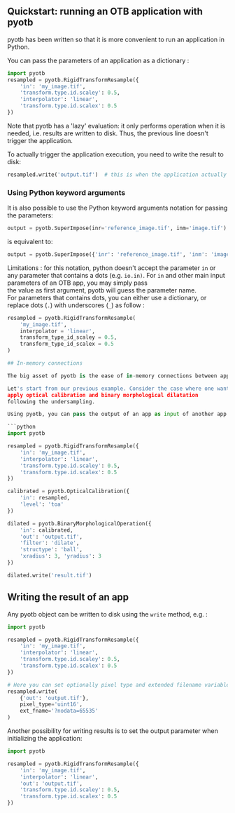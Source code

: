 ## Quickstart: running an OTB application with pyotb

pyotb has been written so that it is more convenient to run an application in 
Python.

You can pass the parameters of an application as a dictionary :

```python
import pyotb
resampled = pyotb.RigidTransformResample({
    'in': 'my_image.tif', 
    'transform.type.id.scaley': 0.5,
    'interpolator': 'linear', 
    'transform.type.id.scalex': 0.5
})
```

Note that pyotb has a 'lazy' evaluation: it only performs operation when it is 
needed, i.e. results are written to disk.
Thus, the previous line doesn't trigger the application.

To actually trigger the application execution, you need to write the result to 
disk:

```python
resampled.write('output.tif')  # this is when the application actually runs
```

### Using Python keyword arguments

It is also possible to use the Python keyword arguments notation for passing 
the parameters:

```python
output = pyotb.SuperImpose(inr='reference_image.tif', inm='image.tif')
```

is equivalent to:

```python
output = pyotb.SuperImpose({'inr': 'reference_image.tif', 'inm': 'image.tif'})
```

Limitations : for this notation, python doesn't accept the parameter `in` or 
any parameter that contains a dots (e.g. `io.in)`.
For `in` and other main input parameters of an OTB app, you may simply pass  
the value as first argument, pyotb will guess the parameter name.  
For parameters that contains dots, you can either use a dictionary, or  replace dots (`.`) with underscores (`_`) as follow :  

```python
resampled = pyotb.RigidTransformResample(
    'my_image.tif', 
    interpolator = 'linear',
    transform_type_id_scaley = 0.5, 
    transform_type_id_scalex = 0.5
)

## In-memory connections

The big asset of pyotb is the ease of in-memory connections between apps.

Let's start from our previous example. Consider the case where one wants to 
apply optical calibration and binary morphological dilatation 
following the undersampling.

Using pyotb, you can pass the output of an app as input of another app :

```python
import pyotb

resampled = pyotb.RigidTransformResample({
    'in': 'my_image.tif', 
    'interpolator': 'linear',
    'transform.type.id.scaley': 0.5, 
    'transform.type.id.scalex': 0.5
})

calibrated = pyotb.OpticalCalibration({
    'in': resampled, 
    'level': 'toa'
}) 

dilated = pyotb.BinaryMorphologicalOperation({
    'in': calibrated, 
    'out': 'output.tif', 
    'filter': 'dilate',
    'structype': 'ball', 
    'xradius': 3, 'yradius': 3
})

dilated.write('result.tif')
```

## Writing the result of an app

Any pyotb object can be written to disk using the `write` method, e.g. :

```python
import pyotb

resampled = pyotb.RigidTransformResample({
    'in': 'my_image.tif', 
    'interpolator': 'linear',
    'transform.type.id.scaley': 0.5,
    'transform.type.id.scalex': 0.5
})

# Here you can set optionally pixel type and extended filename variables
resampled.write(
    {'out': 'output.tif'}, 
    pixel_type='uint16', 
    ext_fname='?nodata=65535'
)
```

Another possibility for writing results is to set the output parameter when 
initializing the application:

```python
import pyotb

resampled = pyotb.RigidTransformResample({
    'in': 'my_image.tif', 
    'interpolator': 'linear', 
    'out': 'output.tif',
    'transform.type.id.scaley': 0.5,
    'transform.type.id.scalex': 0.5
})
```